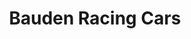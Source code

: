 ---
title: "Bauden Racing Cars"
url: /les-echelles/bauden-racing-cars/
shop: réparation de voitures
---